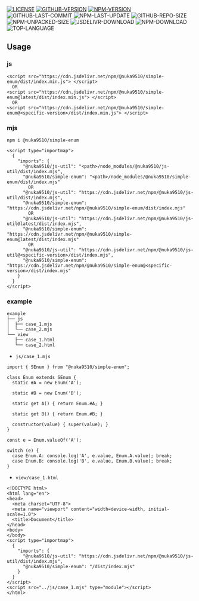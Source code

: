 [![LICENSE][license]][license-url]
[![GITHUB-VERSION][github-version]][github-version-url]
[![NPM-VERSION][npm-version]][npm-version-url]
![GITHUB-LAST-COMMIT][github-last-commit]
![NPM-LAST-UPDATE][npm-last-update]
![GITHUB-REPO-SIZE][github-repo-size]
![NPM-UNPACKED-SIZE][npm-unpacked-size]
![JSDELIVR-DOWNLOAD][jsdelivr-download]
![NPM-DOWNLOAD][npm-download]
![TOP-LANGUAGE][top-language]

[license]: https://img.shields.io/npm/l/%40nuka9510%2Fsimple-enum
[license-url]: https://github.com/nuka9510/simple-enum/blob/main/LICENSE

[github-version]: https://img.shields.io/github/package-json/v/nuka9510/simple-enum?logo=github
[github-version-url]: https://github.com/nuka9510/simple-enum

[npm-version]: https://img.shields.io/npm/v/%40nuka9510%2Fsimple-enum?logo=npm
[npm-version-url]: https://www.npmjs.com/package/@nuka9510/simple-enum

[github-last-commit]: https://img.shields.io/github/last-commit/nuka9510/simple-enum?logo=github

[npm-last-update]: https://img.shields.io/npm/last-update/%40nuka9510%2Fsimple-enum?logo=npm

[github-repo-size]: https://img.shields.io/github/repo-size/nuka9510/simple-enum?logo=github

[npm-unpacked-size]: https://img.shields.io/npm/unpacked-size/%40nuka9510%2Fsimple-enum?logo=npm

[jsdelivr-download]: https://img.shields.io/jsdelivr/npm/hm/%40nuka9510/simple-enum?logo=jsdelivr

[npm-download]: https://img.shields.io/npm/dm/%40nuka9510%2Fsimple-enum?logo=npm

[top-language]: https://img.shields.io/github/languages/top/nuka9510/simple-enum

## Usage
### js
```
<script src="https://cdn.jsdelivr.net/npm/@nuka9510/simple-enum/dist/index.min.js"> </script>
  OR
<script src="https://cdn.jsdelivr.net/npm/@nuka9510/simple-enum@latest/dist/index.min.js"> </script>
  OR
<script src="https://cdn.jsdelivr.net/npm/@nuka9510/simple-enum@<specific-version>/dist/index.min.js"> </script>
```
### mjs
```
npm i @nuka9510/simple-enum
```
```
<script type="importmap">
  {
    "imports": {
      "@nuka9510/js-util": "<path>/node_modules/@nuka9510/js-util/dist/index.mjs",
      "@nuka9510/simple-enum": "<path>/node_modules/@nuka9510/simple-enum/dist/index.mjs"
        OR
      "@nuka9510/js-util": "https://cdn.jsdelivr.net/npm/@nuka9510/js-util/dist/index.mjs",
      "@nuka9510/simple-enum": "https://cdn.jsdelivr.net/npm/@nuka9510/simple-enum/dist/index.mjs"
        OR
      "@nuka9510/js-util": "https://cdn.jsdelivr.net/npm/@nuka9510/js-util@latest/dist/index.mjs",
      "@nuka9510/simple-enum": "https://cdn.jsdelivr.net/npm/@nuka9510/simple-enum@latest/dist/index.mjs"
        OR
      "@nuka9510/js-util": "https://cdn.jsdelivr.net/npm/@nuka9510/js-util@<specific-version>/dist/index.mjs",
      "@nuka9510/simple-enum": "https://cdn.jsdelivr.net/npm/@nuka9510/simple-enum@<specific-version>/dist/index.mjs"
    }
  }
</script>
```
### example
```
example
├── js
│  ├── case_1.mjs
│  └── case_2.mjs
└── view
   ├── case_1.html
   └── case_2.html
```
- `js/case_1.mjs`
```
import { SEnum } from "@nuka9510/simple-enum";

class Enum extends SEnum {
  static #A = new Enum('A');

  static #B = new Enum('B');

  static get A() { return Enum.#A; }

  static get B() { return Enum.#B; }

  constructor(value) { super(value); }
}

const e = Enum.valueOf('A');

switch (e) {
  case Enum.A: console.log('A', e.value, Enum.A.value); break;
  case Enum.B: console.log('B', e.value, Enum.B.value); break;
}
```
- `view/case_1.html`
```
<!DOCTYPE html>
<html lang="en">
<head>
  <meta charset="UTF-8">
  <meta name="viewport" content="width=device-width, initial-scale=1.0">
  <title>Document</title>
</head>
<body>
</body>
<script type="importmap">
  {
    "imports": {
      "@nuka9510/js-util": "https://cdn.jsdelivr.net/npm/@nuka9510/js-util/dist/index.mjs",
      "@nuka9510/simple-enum": "/dist/index.mjs"
    }
  }
</script>
<script src="../js/case_1.mjs" type="module"></script>
</html>
```